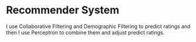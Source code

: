 # Recommender System

I use Collaborative Filtering and Demographic Filtering to predict ratings and then I use Perceptron to combine them and adjust predict ratings.
